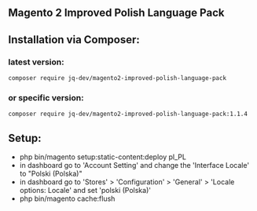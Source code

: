 ## Magento 2 Improved Polish Language Pack

## Installation via Composer:
### latest version:
`composer require jq-dev/magento2-improved-polish-language-pack`

### or specific version:
`composer require jq-dev/magento2-improved-polish-language-pack:1.1.4`

## Setup:
- php bin/magento setup:static-content:deploy pl_PL
- in dashboard go to 'Account Setting' and change the 'Interface Locale' to "Polski (Polska)"
- in dashboard go to 'Stores' > 'Configuration' > 'General' > 'Locale options: Locale' and set 'polski (Polska)'
- php bin/magento cache:flush
